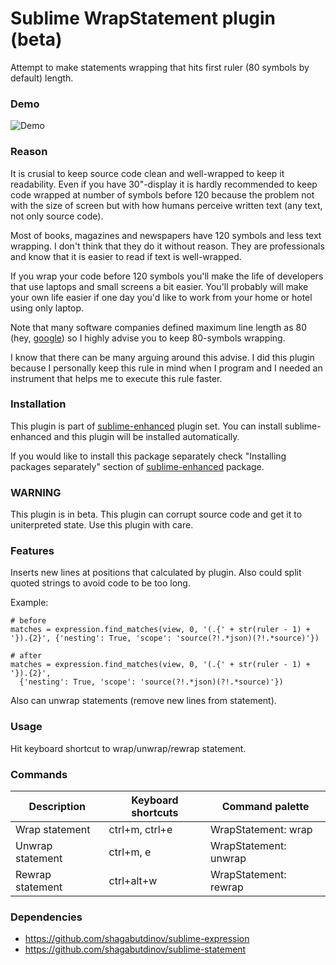 # Sublime WrapStatement plugin (beta)

Attempt to make statements wrapping that hits first ruler (80 symbols by
default) length.


### Demo

![Demo](https://raw.github.com/shagabutdinov/sublime-wrap-statement/master/demo/demo.gif "Demo")


### Reason

It is crusial to keep source code clean and well-wrapped to keep it readability.
Even if you have 30"-display it is hardly recommended to keep code wrapped
at number of symbols before 120 because the problem not with the size of screen
but with how humans perceive written text (any text, not only source code).

Most of books, magazines and newspapers have 120 symbols and less text wrapping.
I don't think that they do it without reason. They are professionals and know
that it is easier to read if text is well-wrapped.

If you wrap your code before 120 symbols you'll make the life of developers that
use laptops and small screens a bit easier. You'll probably will make your own
life easier if one day you'd like to work from your home or hotel using only
laptop.

Note that many software companies defined maximum line length as 80 (hey,
[google](http://google-styleguide.googlecode.com/svn/trunk/cppguide.html#Line_Length))
so I highly advise you to keep 80-symbols wrapping.

I know that there can be many arguing around this advise. I did this plugin
because I personally keep this rule in mind when I program and I needed an
instrument that helps me to execute this rule faster.


### Installation

This plugin is part of [sublime-enhanced](http://github.com/shagabutdinov/sublime-enhanced)
plugin set. You can install sublime-enhanced and this plugin will be installed
automatically.

If you would like to install this package separately check "Installing packages
separately" section of [sublime-enhanced](http://github.com/shagabutdinov/sublime-enhanced)
package.


### WARNING

This plugin is in beta. This plugin can corrupt source code and get it to
uniterpreted state. Use this plugin with care.


### Features

Inserts new lines at positions that calculated by plugin. Also could split
quoted strings to avoid code to be too long.

Example:

  ```
  # before
  matches = expression.find_matches(view, 0, '(.{' + str(ruler - 1) + '}).{2}', {'nesting': True, 'scope': 'source(?!.*json)(?!.*source)'})

  # after
  matches = expression.find_matches(view, 0, '(.{' + str(ruler - 1) + '}).{2}',
    {'nesting': True, 'scope': 'source(?!.*json)(?!.*source)'})
  ```

Also can unwrap statements (remove new lines from statement).


### Usage

Hit keyboard shortcut to wrap/unwrap/rewrap statement.


### Commands

| Description      | Keyboard shortcuts | Command palette       |
|------------------|--------------------|-----------------------|
| Wrap statement   | ctrl+m, ctrl+e     | WrapStatement: wrap   |
| Unwrap statement | ctrl+m, e          | WrapStatement: unwrap |
| Rewrap statement | ctrl+alt+w         | WrapStatement: rewrap |


### Dependencies

- https://github.com/shagabutdinov/sublime-expression
- https://github.com/shagabutdinov/sublime-statement